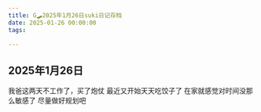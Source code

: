 ```yaml
---
title: G🛹2025年1月26日suki日记存档
date: 2025-01-26 00:00:00
tags:

---
```


## 2025年1月26日

我爸这两天不工作了，买了炮仗
最近又开始天天吃饺子了
在家就感觉对时间没那么敏感了
尽量做好规划吧

